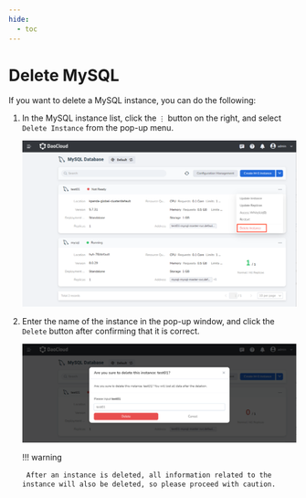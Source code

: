 ```yaml
---
hide:
  - toc
---
```


# Delete MySQL

If you want to delete a MySQL instance, you can do the following:

1. In the MySQL instance list, click the `⋮` button on the right, and select `Delete Instance` from the pop-up menu.

    ![Delete Instance](../images/delete01.png)

2. Enter the name of the instance in the pop-up window, and click the `Delete` button after confirming that it is correct.

    ![Confirm Deletion](../images/delete02.png)

    !!! warning

        After an instance is deleted, all information related to the instance will also be deleted, so please proceed with caution.
